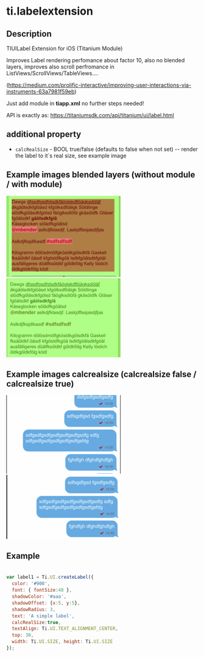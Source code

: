 # ti.labelextension

## Description

TIUILabel Extension for iOS (Titanium Module)

Improves Label rendering perfomance about factor 10,
also no blended layers, improves also scroll perfromance in ListViews/ScrollViews/TableViews....

(https://medium.com/prolific-interactive/improving-user-interactions-via-instruments-63a7981f59eb)

Just add module in **tiapp.xml** no further steps needed!


API is exactly as:
https://titaniumsdk.com/api/titanium/ui/label.html

## additional property

* `calcRealSize` - BOOL true/false (defaults to false when not set) -- render the label to it´s real size, see example image

## Example images blended layers (without module / with module)
<img src="./assets/blendedlayer.png" width="300" alt="blendedlayer" /> <img src="./assets/noblendedlayer.png" width="300" alt="noblendedlayer" />

## Example images calcrealsize (calcrealsize false / calcrealsize true)
<img src="./assets/nocalcrealsize.png" width="300" alt="nocalcrealsize" /> <img src="./assets/calcrealsize.png" width="300" alt="calcrealsizetrue" />


## Example

```js

var label1 = Ti.UI.createLabel({
  color: '#900',
  font: { fontSize:48 },
  shadowColor: '#aaa',
  shadowOffset: {x:5, y:5},
  shadowRadius: 3,
  text: 'A simple label',
  calcRealSize:true,
  textAlign: Ti.UI.TEXT_ALIGNMENT_CENTER,
  top: 30,
  width: Ti.UI.SIZE, height: Ti.UI.SIZE
});
```

